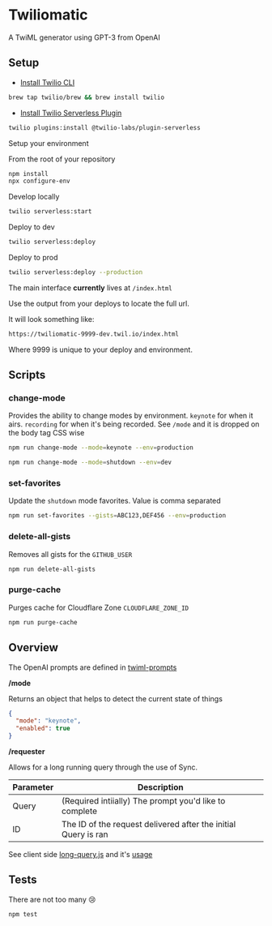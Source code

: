 # Twiliomatic

A TwiML generator using GPT-3 from OpenAI

## Setup

* [Install Twilio CLI](https://www.twilio.com/docs/twilio-cli/quickstart)

```bash
brew tap twilio/brew && brew install twilio
```

* [Install Twilio Serverless Plugin](https://www.twilio.com/docs/labs/serverless-toolkit/getting-started#install-the-twilio-serverless-toolkit)

```bash
twilio plugins:install @twilio-labs/plugin-serverless
```

Setup your environment

From the root of your repository

```bash
npm install
npx configure-env
```

Develop locally

```bash
twilio serverless:start
```

Deploy to dev

```bash
twilio serverless:deploy
```

Deploy to prod

```bash
twilio serverless:deploy --production
```

The main interface **currently** lives at `/index.html`

Use the output from your deploys to locate the full url.

It will look something like:

```bash
https://twiliomatic-9999-dev.twil.io/index.html
```

Where 9999 is unique to your deploy and environment.

## Scripts

### change-mode

Provides the ability to change modes by environment. `keynote` for when it airs. `recording` for when it's being recorded. See `/mode` and it is dropped on the body tag CSS wise

```bash
npm run change-mode --mode=keynote --env=production
```

```bash
npm run change-mode --mode=shutdown --env=dev
```

### set-favorites

Update the `shutdown` mode favorites. Value is comma separated

```bash
npm run set-favorites --gists=ABC123,DEF456 --env=production
```

### delete-all-gists

Removes all gists for the `GITHUB_USER`

```bash
npm run delete-all-gists
```

### purge-cache

Purges cache for Cloudflare Zone `CLOUDFLARE_ZONE_ID`

```bash
npm run purge-cache
```

## Overview

The OpenAI prompts are defined in [twiml-prompts](assets/twiml-prompts.private.txt)

**/mode**

Returns an object that helps to detect the current state of things

```json
{
  "mode": "keynote",
  "enabled": true
}
```

**/requester**

Allows for a long running query through the use of Sync.


| Parameter | Description |
| --------- | ----------- |
| Query | (Required intiially) The prompt you'd like to complete|
| ID | The ID of the request delivered after the initial Query is ran|

See client side [long-query.js](./assets/long-query.js) and it's [usage](./assets/templates/processing.private.hbs)

## Tests

There are not too many 😢

```bash
npm test
```
